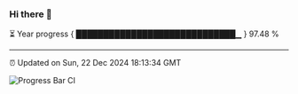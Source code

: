 ### Hi there 👋

⏳ Year progress { █████████████████████████████▁ } 97.48 %

---

⏰ Updated on Sun, 22 Dec 2024 18:13:34 GMT

![Progress Bar CI](https://github.com/code-lakshay/GitHub-Actions-Demo/workflows/Progress%20Bar%20CI/badge.svg)
